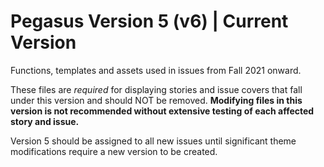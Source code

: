 # Pegasus Version 5 (v6) | Current Version

Functions, templates and assets used in issues from Fall 2021 onward.

These files are *required* for displaying stories and issue covers that fall under this version and should NOT be removed.  **Modifying files in this version is not recommended without extensive testing of each affected story and issue.**

Version 5 should be assigned to all new issues until significant theme modifications require a new version to be created.
